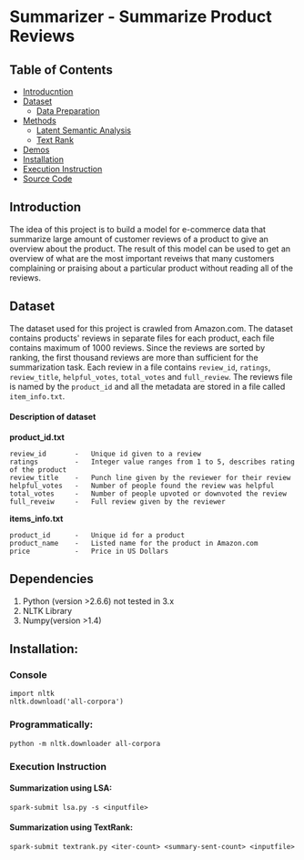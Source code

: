 # Summarizer - Summarize Product Reviews

## Table of Contents
 - [Introducntion](#introduction)
 - [Dataset](#dataset)
    - [Data Preparation](#data-preparation)
 - [Methods](#methods)
    - [Latent Semantic Analysis](#latent-semantic-analysis)
    - [Text Rank](#textrank)
 - [Demos](#online-demos)
 - [Installation](#installation)
 - [Execution Instruction](#execution-instruction)
 - [Source Code](#source-code)

## Introduction
The idea of this project is to build a model for e-commerce data that summarize large amount of customer reviews of a 
product to give an overview about the product. The result of this model can be used to get an overview of what are the 
most important reveiws that many customers complaining or praising about a particular product without reading all of 
the reviews.

## Dataset
The dataset used for this project is crawled from Amazon.com. The dataset contains products' reviews in separate files
for each product, each file contains maximum of 1000 reviews. Since the reviews are sorted by ranking, the first thousand
reviews are more than sufficient for the summarization task. Each review in a file contains `review_id`, `ratings`, 
`review_title`, `helpful_votes`, `total_votes` and `full_review`. The reviews file is named by the `product_id` and all
the metadata are stored in a file called `item_info.txt`.

#### Description of dataset
    
**product_id.txt**

    review_id       -   Unique id given to a review
    ratings         -   Integer value ranges from 1 to 5, describes rating of the product
    review_title    -   Punch line given by the reviewer for their review
    helpful_votes   -   Number of people found the review was helpful
    total_votes     -   Number of people upvoted or downvoted the review
    full_reveiw     -   Full review given by the reviewer

**items_info.txt**

    product_id      -   Unique id for a product
    product_name    -   Listed name for the product in Amazon.com
    price           -   Price in US Dollars

## Dependencies

1. Python (version >2.6.6) not tested in 3.x
2. NLTK Library
3. Numpy(version >1.4)

## Installation:

### Console

    import nltk
    nltk.download('all-corpora')

### Programmatically: 
    
    python -m nltk.downloader all-corpora
    
    
### Execution Instruction

#### Summarization using LSA:

    spark-submit lsa.py -s <inputfile>

#### Summarization using TextRank:

    spark-submit textrank.py <iter-count> <summary-sent-count> <inputfile>